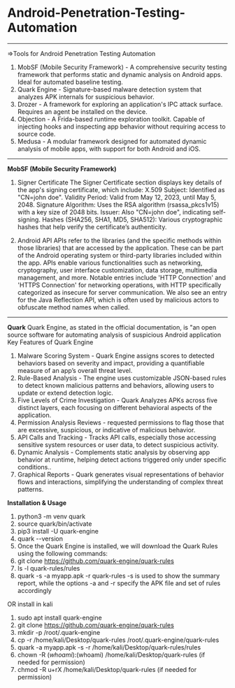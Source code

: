 # Android-Penetration-Testing-Automation

_________________________________________________________________________________________________________________________________________________

=>Tools for Android Penetration Testing Automation
1. MobSF (Mobile Security Framework) -	A comprehensive security testing framework that performs static and dynamic analysis on Android apps. Ideal for automated baseline testing.
2. Quark Engine	- Signature-based malware detection system that analyzes APK internals for suspicious behavior.
3. Drozer -	A framework for exploring an application's IPC attack surface. Requires an agent be installed on the device.
4. Objection -	A Frida-based runtime exploration toolkit. Capable of injecting hooks and inspecting app behavior without requiring access to source code.
5. Medusa	- A modular framework designed for automated dynamic analysis of mobile apps, with support for both Android and iOS.
_________________________________________________________________________________________________________________________________________________

**MobSF (Mobile Security Framework)**

1. Signer Certificate
The Signer Certificate section displays key details of the app's signing certificate, which include:
X.509 Subject: Identified as "CN=john doe".
Validity Period: Valid from May 12, 2023, until May 5, 2048.
Signature Algorithm: Uses the RSA algorithm (rsassa_pkcs1v15) with a key size of 2048 bits.
Issuer: Also "CN=john doe", indicating self-signing.
Hashes (SHA256, SHA1, MD5, SHA512): Various cryptographic hashes that help verify the certificate’s authenticity.

2. Android API
   APIs refer to the libraries (and the specific methods within those libraries) that are accessed by the application. These can be part of the Android operating system or third-party libraries included within the app. APIs enable various functionalities such as networking, cryptography, user interface customization, data storage, multimedia management, and more.
   Notable entries include 'HTTP Connection' and 'HTTPS Connection' for networking operations, with HTTP specifically categorized as insecure for server communication. We also see an entry for the Java Reflection API, which is often used by malicious actors to obfuscate method names when called.
_________________________________________________________________________________________________________________________________________________

**Quark**
Quark Engine, as stated in the official documentation, is "an open source software for automating analysis of suspicious Android application
Key Features of Quark Engine
1. Malware Scoring System	- Quark Engine assigns scores to detected behaviors based on severity and impact, providing a quantifiable measure of an app’s overall threat level.
2. Rule-Based Analysis	- The engine uses customizable JSON-based rules to detect known malicious patterns and behaviors, allowing users to update or extend detection logic.
3. Five Levels of Crime Investigation	- Quark Analyzes APKs across five distinct layers, each focusing on different behavioral aspects of the application.
4. Permission Analysis	Reviews - requested permissions to flag those that are excessive, suspicious, or indicative of malicious behavior.
5. API Calls and Tracking -	Tracks API calls, especially those accessing sensitive system resources or user data, to detect suspicious activity.
6. Dynamic Analysis -	Complements static analysis by observing app behavior at runtime, helping detect actions triggered only under specific conditions..
7. Graphical Reports	- Quark generates visual representations of behavior flows and interactions, simplifying the understanding of complex threat patterns.

**Installation & Usage**
1. python3 -m venv quark
2. source quark/bin/activate
3. pip3 install -U quark-engine
4. quark --version
5. Once the Quark Engine is installed, we will download the Quark Rules using the following commands:
6. git clone https://github.com/quark-engine/quark-rules
7.  ls -l quark-rules/rules
8.  quark -s -a myapp.apk -r quark-rules
      -s is used to show the summary report, while the options -a and -r specify the APK file and set of rules accordingly

 OR install in kali
 1. sudo apt install quark-engine
 2.  git clone https://github.com/quark-engine/quark-rules
 3.  mkdir -p /root/.quark-engine
 4.  cp -r /home/kali/Desktop/quark-rules /root/.quark-engine/quark-rules
 5.   quark -a myapp.apk -s -r /home/kali/Desktop/quark-rules/rules
 6.   chown -R $(whoami):$(whoami) /home/kali/Desktop/quark-rules (if needed for permission)
 7.   chmod -R u+rX /home/kali/Desktop/quark-rules (if needed for permission)


